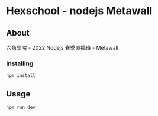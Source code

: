 # Hexschool - nodejs Metawall

## About <a name = "about"></a>

六角學院 - 2022 Nodejs 春季直播班 - Metawall

### Installing

```
npm install
```

## Usage <a name = "usage"></a>

```
npm run dev
```
